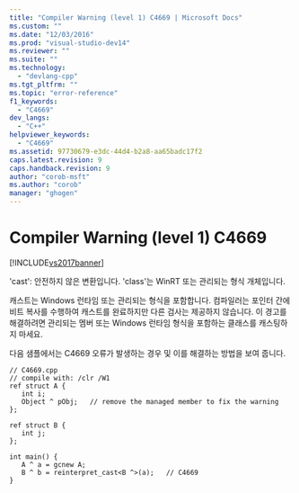 ```yaml
---
title: "Compiler Warning (level 1) C4669 | Microsoft Docs"
ms.custom: ""
ms.date: "12/03/2016"
ms.prod: "visual-studio-dev14"
ms.reviewer: ""
ms.suite: ""
ms.technology: 
  - "devlang-cpp"
ms.tgt_pltfrm: ""
ms.topic: "error-reference"
f1_keywords: 
  - "C4669"
dev_langs: 
  - "C++"
helpviewer_keywords: 
  - "C4669"
ms.assetid: 97730679-e3dc-44d4-b2a8-aa65badc17f2
caps.latest.revision: 9
caps.handback.revision: 9
author: "corob-msft"
ms.author: "corob"
manager: "ghogen"
---
```

# Compiler Warning (level 1) C4669
[!INCLUDE[vs2017banner](../../assembler/inline/includes/vs2017banner.md)]

'cast': 안전하지 않은 변환입니다. 'class'는 WinRT 또는 관리되는 형식 개체입니다.  
  
 캐스트는 Windows 런타임 또는 관리되는 형식을 포함합니다.  컴파일러는 포인터 간에 비트 복사를 수행하여 캐스트를 완료하지만 다른 검사는 제공하지 않습니다.  이 경고를 해결하려면 관리되는 멤버 또는 Windows 런타임 형식을 포함하는 클래스를 캐스팅하지 마세요.  
  
 다음 샘플에서는 C4669 오류가 발생하는 경우 및 이를 해결하는 방법을 보여 줍니다.  
  
```  
// C4669.cpp  
// compile with: /clr /W1  
ref struct A {  
   int i;  
   Object ^ pObj;   // remove the managed member to fix the warning  
};  
  
ref struct B {  
   int j;  
};  
  
int main() {  
   A ^ a = gcnew A;  
   B ^ b = reinterpret_cast<B ^>(a);   // C4669  
}  
```